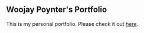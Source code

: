 ##  Woojay Poynter's Portfolio  ##

This is my personal portfolio.
Please check it out [here](http://woojay.github.io).